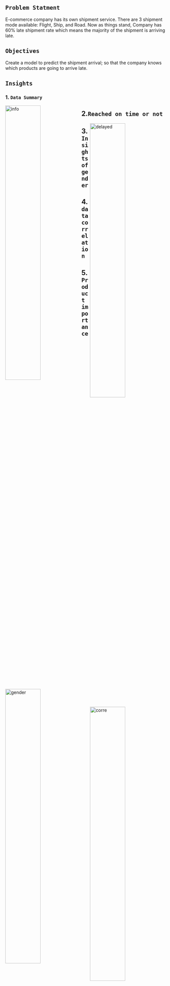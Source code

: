  ## `Problem Statment`
 E-commerce company has its own shipment service.</b> There are 3 shipment mode available: Flight, Ship, and Road. Now as things stand, Company has 60% late shipment rate which means the majority of the shipment is arriving late.

  
## `Objectives`
Create a model to predict the shipment arrival; so that the company knows which products are going to arrive late.

## `Insights`

### 1. `Data Summary` 
<img align="left" width=47% src="https://user-images.githubusercontent.com/94888819/171609342-6c00179e-7337-459f-a17f-37307dfde178.jpg" alt="info" />

## 2.`Reached on time or not` 
<img align="right" width=47%  src="https://user-images.githubusercontent.com/94888819/171610782-b5ebadb1-1164-44d8-8ad0-7c5e302b2b07.jpg" alt="delayed" />

## 3.`Insights of gender`
<img align="left" width=47%  src="https://user-images.githubusercontent.com/94888819/171611094-cf86cec5-4cc0-4e53-8b4d-cb670718b14d.jpg" alt="gender" />

## 4.`data correlation`  
<img align="right" width=47% src="https://user-images.githubusercontent.com/94888819/171622616-38eb1a41-88a6-40c7-aa5f-e0a5d01a0373.jpg" alt="corre" />

## 5.`Product importance` 
<img width="500" src="https://user-images.githubusercontent.com/94888819/171612209-7e2d86bd-4242-48c1-ba0d-4c997ca7f0e4.jpg" alt="important" />

## `Model Accuracy Comparison` 

| Algorithms  | Accuracy  |
| --- | --- | 
| **Logistic Regression** | **64%** | 
| **Random Forest** | **72%** | 
| **SVM** | **65%** | 

## `Model Deployment`

### ***A. Shipment On time***
<img width=700 src="https://user-images.githubusercontent.com/94888819/171617108-5d113cb2-2c0d-4474-a5e1-b69a5527c2f2.png" alt="ontime" />


### ***B. Shipment Delayed***
<img width=700 src="https://user-images.githubusercontent.com/94888819/171617394-f5961351-5a31-456f-933c-10d5e973b036.png" alt="delayed" />

## `Group Members`
</br>This project is part of a learning for Data Science in [Excelr](https://learn.excelr.com/login)

Member | Email | LinkedIn |
| --- | --- | --- |
| **Mentor: Neha Ramchandani** | [💌](nehar@gmail.com) | [☺️](https://www.linkedin.com/in/neha-p-a0b36a71/) |
| **Omkar Bhagwat** | [💌](https://mail.google.com/mail/u/0/#inbox?compose=GTvVlcSGMSqpLlKHdJncbTZTdtLhpXqgQSwHCFpfrjfZtHKSSfSsbndnmvKSTbBncQRzXzfTqwgKn) | [🤗](https://www.linkedin.com/in/omkar-bhagwat-64b103230) |
| **Yogita Mishra** | [💌](https://mail.google.com/mail/u/0/#inbox?compose=CllgCJTNqLRFszLcsmmlCThKhwwtPfgTksfpBHzXLnnwjJkSbwStDZHKDMrTdHZPZHrppSzWCZL) |[😄](https://in.linkedin.com/in/yogita-mishra-8487b5161?trk=people-guest_people_search-card&original_referer=https%3A%2F%2Fwww.linkedin.com%2F) |
| **Chitravi Angane** | [💌](https://mail.google.com/mail/u/0/#inbox?compose=DmwnWrRlQHVftJQMlZKhBJjnFWzKGhwxgckCSxwhZWwqZGXCtLNtbnNsZTMjnpmQgcWgVGldKfZQ) | [😎](https://in.linkedin.com/in/chaitravi-angane-a83a9323b) |

